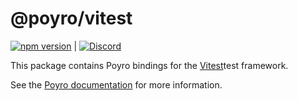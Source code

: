 # @poyro/vitest

[![npm version](https://badge.fury.io/js/%40poyro%2Fvitest.svg)](https://badge.fury.io/js/%40poyro%2Fvitest) | [![Discord](https://img.shields.io/discord/1250274948233039883?logo=discord&label=Discord)](https://discord.gg/gmCjjJ5jSf)

This package contains Poyro bindings for the [Vitest](https://github.com/vitest-dev/vitest)test framework.

See the [Poyro documentation](https://docs.poyro.dev/#quick-start) for more information.
